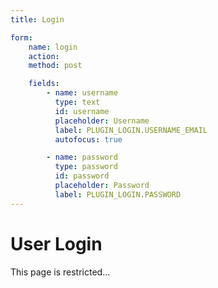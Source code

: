 ```yaml
---
title: Login

form:
    name: login
    action:
    method: post

    fields:
        - name: username
          type: text
          id: username
          placeholder: Username
          label: PLUGIN_LOGIN.USERNAME_EMAIL
          autofocus: true

        - name: password
          type: password
          id: password
          placeholder: Password
          label: PLUGIN_LOGIN.PASSWORD
---
```


# User Login

This page is restricted...
